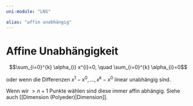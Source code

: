 ```yaml
---
uni-module: "LNS"

alias: "affin unabhängig"
---
```


# Affine Unabhängigkeit

$$\sum_{i=0}^{k} \alpha_{i} x^{i}=0, \quad \sum_{i=0}^{k} \alpha_{i}=0$$

oder wenn die Differenzen $x^{1}-x^{0}, \ldots, x^{k}-x^{0}$ linear unabhängig sind.

Wenn wir $>n + 1$ Punkte wählen sind diese immer affin abhängig. Siehe auch [[Dimension (Polyeder)|Dimension]].
